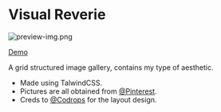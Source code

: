 # Visual Reverie 

![preview-img.png](assets/preview-img.png)

[Demo](https://yusei07.github.io/visuals-grid-gallerie/)

A grid structured image gallery, contains my type of aesthetic.

- Made using TalwindCSS.
- Pictures are all obtained from [@Pinterest](https;//pinterest.com).
- Creds to [@Codrops](https://github.com/codrops) for the layout design.

